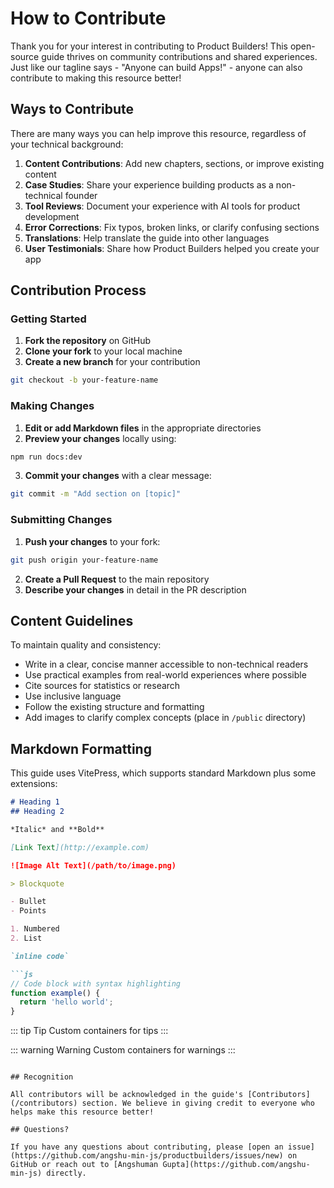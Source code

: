 # How to Contribute

Thank you for your interest in contributing to Product Builders! This open-source guide thrives on community contributions and shared experiences. Just like our tagline says - "Anyone can build Apps!" - anyone can also contribute to making this resource better!

## Ways to Contribute

There are many ways you can help improve this resource, regardless of your technical background:

1. **Content Contributions**: Add new chapters, sections, or improve existing content
2. **Case Studies**: Share your experience building products as a non-technical founder
3. **Tool Reviews**: Document your experience with AI tools for product development
4. **Error Corrections**: Fix typos, broken links, or clarify confusing sections
5. **Translations**: Help translate the guide into other languages
6. **User Testimonials**: Share how Product Builders helped you create your app

## Contribution Process

### Getting Started

1. **Fork the repository** on GitHub
2. **Clone your fork** to your local machine
3. **Create a new branch** for your contribution

```bash
git checkout -b your-feature-name
```

### Making Changes

1. **Edit or add Markdown files** in the appropriate directories
2. **Preview your changes** locally using:

```bash
npm run docs:dev
```

3. **Commit your changes** with a clear message:

```bash
git commit -m "Add section on [topic]"
```

### Submitting Changes

1. **Push your changes** to your fork:

```bash
git push origin your-feature-name
```

2. **Create a Pull Request** to the main repository
3. **Describe your changes** in detail in the PR description

## Content Guidelines

To maintain quality and consistency:

- Write in a clear, concise manner accessible to non-technical readers
- Use practical examples from real-world experiences where possible
- Cite sources for statistics or research
- Use inclusive language
- Follow the existing structure and formatting
- Add images to clarify complex concepts (place in `/public` directory)

## Markdown Formatting

This guide uses VitePress, which supports standard Markdown plus some extensions:

```md
# Heading 1
## Heading 2

*Italic* and **Bold**

[Link Text](http://example.com)

![Image Alt Text](/path/to/image.png)

> Blockquote

- Bullet
- Points

1. Numbered
2. List

`inline code`

```js
// Code block with syntax highlighting
function example() {
  return 'hello world';
}
```

::: tip Tip
Custom containers for tips
:::

::: warning Warning
Custom containers for warnings
:::
```

## Recognition

All contributors will be acknowledged in the guide's [Contributors](/contributors) section. We believe in giving credit to everyone who helps make this resource better!

## Questions?

If you have any questions about contributing, please [open an issue](https://github.com/angshu-min-js/productbuilders/issues/new) on GitHub or reach out to [Angshuman Gupta](https://github.com/angshu-min-js) directly. 
